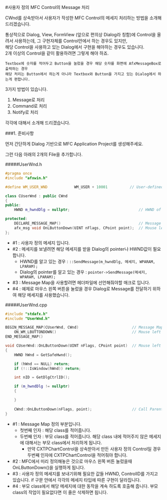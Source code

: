 #사용자 정의 MFC Control의 Message 처리

CWnd를 상속받아서 사용자가 작성한 MFC Control의 메세지 처리하는 방법을 소개해드리겠습니다.  

통상적으로 Dialog, View, FormView (앞으로 편의상 Dialog라 칭함)에 Control을 올려서 사용하는데, 
그 구현자체를 Control안에서 하는 경우도 있지만,  
해당 Control을 사용하고 있는 Dialog에서 구현을 해야하는 경우도 있습니다.  
2개 이상의 Control을 같이 활용하려면 그렇게 해야 하죠.

```
Textbox에 숫자를 적어두고 Button을 눌렀을 경우 해당 숫자를 화면에 AfxMessageBox로 출력하는 경우  
해당 처리는 Button에서 하는게 아니라 Textbox와 Button을 가지고 있는 Dialog에서 하는게 편합니다.
```

3가지 방법이 있습니다.

1. Message로 처리
2. Command로 처리
3. Notify로 처리

각각에 대해서 소개해 드리겠습니다.

###1. 준비사항

먼저 간단하게 Dialog 기반으로 MFC Application Project를 생성해주세요.

그런 다음 아래의 2개의 File을 추가합니다.

#####UserWnd.h
```C++
#pragma once
#include "afxwin.h"

#define WM_USER_WND		       WM_USER + 10001          // User-defined Message (#1)

class CUserWnd : public CWnd
{
public:
	HWND m_hwndDlg = nullptr;                               // HWND of Parent Dialog (#2)

protected:
	DECLARE_MESSAGE_MAP()                                   // Message Map Macro (#3)
	afx_msg void OnLButtonDown(UINT nFlags, CPoint point);  // Mouse left button click event (#4)
};
```

- #1 : 사용자 정의 메세지 입니다.
- #2 : 메세지를 보낼려면 해당 메세지를 받을 Dialog의 pointer나 HWND값이 필요합니다.
  - HWND를 알고 있는 경우 : `::SendMessage(m_hwndDlg, 메세지, WPARAM, LPARAM);`
  - Dialog의 pointer를 알고 있는 경우 : `pointer->SendMessage(메세지, WPARAM, LPARAM);`
- #3 : Message Map을 사용할려면 헤더파일에 선언해줘야할 매크로 입니다.
- #4 : 예제로 마우스 왼쪽 버튼을 눌렀을 경우 Dialog로 Message를 전달하기 위하여 해당 메세지를 사용했습니다.

#####UserWnd.cpp
```C++
#include "stdafx.h"
#include "UserWnd.h"

BEGIN_MESSAGE_MAP(CUserWnd, CWnd)                        // Message Map (#1)
	ON_WM_LBUTTONDOWN()                                  // Mouse left button click event (#2)
END_MESSAGE_MAP()

void CUserWnd::OnLButtonDown(UINT nFlags, CPoint point)  // Mouse left button click event (#3)
{
	HWND hWnd = GetSafeHwnd();

	if (hWnd == NULL) return;
	if (!::IsWindow(hWnd)) return;

	int nID = GetDlgCtrlID();

	if (m_hwndDlg != nullptr)
	{

	}
	
	CWnd::OnLButtonDown(nFlags, point);                  // Call Parent Function (#4)
}
```

- #1 : Message Map 정의 부분입니다.
  - 첫번째 인자 : 해당 class를 적어줍니다.
  - 두번째 인자 : 부모 class를 적어줍니다. 해당 class 내에 적어주지 않은 메세지에 대해서는 부모 class에서 처리하게 됩니다.
    - 만약 CXTPChartControl을 상속받아서 만든 사용자 정의 Control일 경우 두번째 인자에 CXTPChartControl을 적어줘야 합니다.
- #2 : MFC에서 미리 정의해놓은 것으로 마우스 왼쪽 버튼 눌렀을때 OnLButtonDown()을 실행하게 됩니다.
- #3 : 사용자 정의 메세지를 보내기위해 필요한 값들 HWND, ControlID를 가지고 있습니다. if 구문 안에서 각각의 메세지 타입에 따른 구현이 달라집니다.
- #4 : 부모 class에서 해당 메세지에 대한 동작을 계속 하도록 호출해 줍니다. 부모 class의 작업이 필요없다면 이 줄은 삭제하면 됩니다.



